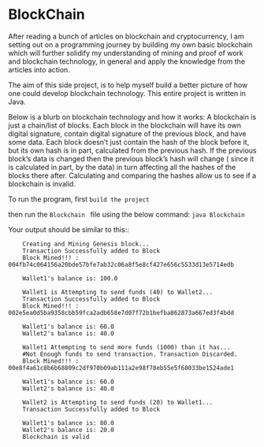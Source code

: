 # BlockChain

After reading a bunch of articles on blockchain and cryptocurrency, I am setting out on a programming journey by building my own basic blockchain which will further solidify my understanding of mining and proof of work and blockchain technology, in general and apply the knowledge from the articles into action.

The aim of this side project, is to help myself build a better picture of how one could develop blockchain technology. This entire project is written in Java.

Below is a blurb on blockchain technology and how it works: A blockchain is just a chain/list of blocks. Each block in the blockchain will have its own digital signature, contain digital signature of the previous block, and have some data. Each block doesn’t just contain the hash of the block before it, but its own hash is in part, calculated from the previous hash. If the previous block’s data is changed then the previous block’s hash will change ( since it is calculated in part, by the data) in turn affecting all the hashes of the blocks there after. Calculating and comparing the hashes allow us to see if a blockchain is invalid.


To run the program, first 
  `build the project`

then run the `Blockchain ` file using the below command:
  `java Blockchain`

Your output should be similar to this::
    
        Creating and Mining Genesis block... 
        Transaction Successfully added to Block
        Block Mined!!! : 004fb74c064156a20bde57bfe7ab32c06a8f5e8cf427e656c5533d13e5714edb

        Wallet1's balance is: 100.0

        Wallet1 is Attempting to send funds (40) to Wallet2...
        Transaction Successfully added to Block
        Block Mined!!! : 002e5ea0d5ba9358cbb59fca2adb658e7d07f72b1befba862873a667ed3f4bdd

        Wallet1's balance is: 60.0
        Wallet2's balance is: 40.0

        Wallet1 Attempting to send more funds (1000) than it has...
        #Not Enough funds to send transaction. Transaction Discarded.
        Block Mined!!! : 00e8f4a61c8b6b68809c2df970b09ab111a2e98f78eb55e5f68033be1524ade1

        Wallet1's balance is: 60.0
        Wallet2's balance is: 40.0

        Wallet2 is Attempting to send funds (20) to Wallet1...
        Transaction Successfully added to Block

        Wallet1's balance is: 80.0
        Wallet2's balance is: 20.0
        Blockchain is valid
